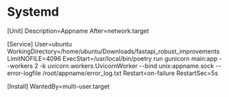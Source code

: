 # Systemd

[Unit]
Description=Appname
After=network.target

[Service]
User=ubuntu
WorkingDirectory=/home/ubuntu/Downloads/fastapi_robust_improvements
LimitNOFILE=4096
ExecStart=/usr/local/bin/poetry run gunicorn main:app --workers 2 -k uvicorn.workers.UvicornWorker --bind unix:appname.sock --error-logfile /root/appname/error_log.txt
Restart=on-failure
RestartSec=5s

[Install]
WantedBy=multi-user.target